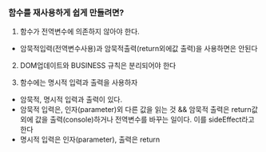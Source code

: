 ### 함수를 재사용하게 쉽게 만들려면?

1. 함수가 전역변수에 의존하지 않아야 한다.

- 암묵적입력(전역변수사용)과 암묵적출력(return외에값 출력)을 사용하면은 안된다

2. DOM업데이트와 BUSINESS 규칙은 분리되어야 한다

3. 함수에는 명시적 입력과 출력을 사용하자

- 암묵적, 명시적 입력과 출력이 있다.
- 암묵적 입력은, 인자(parameter)외 다른 값을 읽는 것 && 암묵적 출력은 return값외에 값을 출력(console)하거나 전역변수를 바꾸는 일이다. 이를 sideEffect라고 한다
- 명시적 입력은 인자(parameter), 출력은 return

